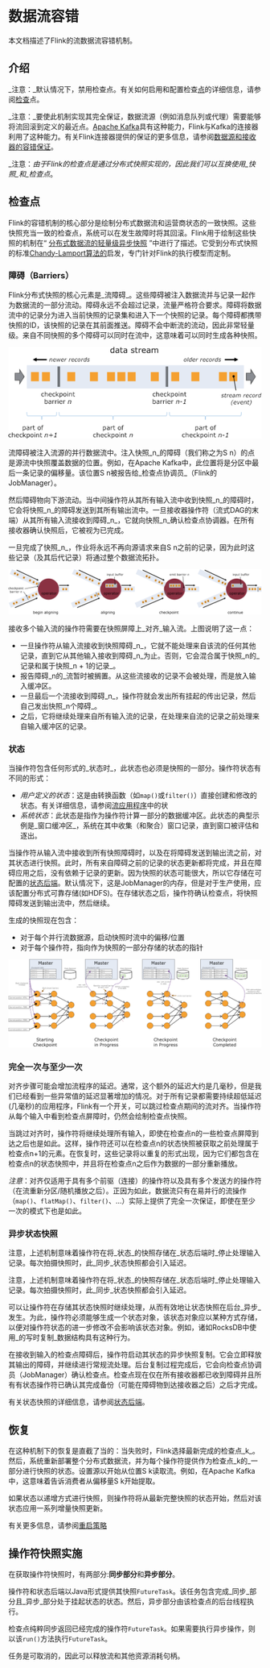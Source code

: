# 数据流容错

本文档描述了Flink的流数据流容错机制。

## 介绍

_注意：_默认情况下，禁用检查点。有关如何启用和配置检查[点](https://ci.apache.org/projects/flink/flink-docs-release-1.7/dev/stream/state/checkpointing.html)的详细信息，请参阅[检查](https://ci.apache.org/projects/flink/flink-docs-release-1.7/dev/stream/state/checkpointing.html)点。

_注意：_要使此机制实现其完全保证，数据流源（例如消息队列或代理）需要能够将流回滚到定义的最近点。[Apache Kafka](http://kafka.apache.org/)具有这种能力，Flink与Kafka的连接器利用了这种能力。有关Flink连接器提供的保证的更多信息，请参阅[数据源和接收器的容错保证](https://ci.apache.org/projects/flink/flink-docs-release-1.7/dev/connectors/guarantees.html)。

_注意：_由于Flink的检查点是通过分布式快照实现的，因此我们可以互换使用_快照_和_检查点_。

## 检查点

Flink的容错机制的核心部分是绘制分布式数据流和运营商状态的一致快照。这些快照充当一致的检查点，系统可以在发生故障时将其回滚。Flink用于绘制这些快照的机制在“ [分布式数据流的轻量级异步快照](http://arxiv.org/abs/1506.08603) ”中进行了描述。它受到分布式快照的标准[Chandy-Lamport算法的](http://research.microsoft.com/en-us/um/people/lamport/pubs/chandy.pdf)启发，专门针对Flink的执行模型而定制。

### 障碍（Barriers）

Flink分布式快照的核心元素是_流障碍_。这些障碍被注入数据流并与记录一起作为数据流的一部分流动。障碍永远不会超过记录，流量严格符合要求。障碍将数据流中的记录分为进入当前快照的记录集和进入下一个快照的记录。每个障碍都携带快照的ID，该快照的记录在其前面推送。障碍不会中断流的流动，因此非常轻量级。来自不同快照的多个障碍可以同时在流中，这意味着可以同时生成各种快照。

![](../.gitbook/assets/image%20%2822%29.png)

流障碍被注入流源的并行数据流中。注入快照_n_的障碍（我们称之为S n）的点是源流中快照覆盖数据的位置。例如，在Apache Kafka中，此位置将是分区中最后一条记录的偏移量。该位置S n被报告给_检查点协调员_（Flink的JobManager）。

然后障碍物向下游流动。当中间操作符从其所有输入流中收到快照_n_的障碍时，它会将快照_n_的障碍发送到其所有输出流中。一旦接收器操作符（流式DAG的末端）从其所有输入流接收到障碍_n_，它就向快照_n_确认检查点协调器。在所有接收器确认快照后，它被视为已完成。

一旦完成了快照_n_，作业将永远不再向源请求来自S n之前的记录，因为此时这些记录（及其后代记录）将通过整个数据流拓扑。

![](../.gitbook/assets/image%20%286%29.png)

接收多个输入流的操作符需要在快照屏障上_对齐_输入流。上图说明了这一点：

* 一旦操作符从输入流接收到快照障碍_n_，它就不能处理来自该流的任何其他记录，直到它从其他输入接收到障碍_n_为止。否则，它会混合属于快照_n的_记录和属于快照_n + 1的记录_。
* 报告障碍_n的_流暂时被搁置。从这些流接收的记录不会被处理，而是放入输入缓冲区。
* 一旦最后一个流接收到障碍_n_，操作符就会发出所有挂起的传出记录，然后自己发出快照_n个障碍_。
* 之后，它将继续处理来自所有输入流的记录，在处理来自流的记录之前处理来自输入缓冲区的记录。

### 状态

当操作符包含任何形式的_状态时_，此状态也必须是快照的一部分。操作符状态有不同的形式：

* _用户定义的状态_：这是由转换函数（如`map()`或`filter()`）直接创建和修改的状态。有关详细信息，请参阅[流应用程序](https://ci.apache.org/projects/flink/flink-docs-release-1.7/dev/stream/state/index.html)中的状
* _系统状态_：此状态是指作为操作符计算一部分的数据缓冲区。此状态的典型示例是_窗口缓冲区_，系统在其中收集（和聚合）窗口记录，直到窗口被评估和逐出。

当操作符从输入流中接收到所有快照障碍时，以及在将障碍发送到输出流之前，对其状态进行快照。此时，所有来自障碍之前的记录的状态更新都将完成，并且在障碍应用之后，没有依赖于记录的更新。因为快照的状态可能很大，所以它存储在可配置的[状态后端](https://ci.apache.org/projects/flink/flink-docs-release-1.7/ops/state/state_backends.html)。默认情况下，这是JobManager的内存，但是对于生产使用，应该配置分布式可靠存储\(如HDFS\)。在存储状态之后，操作符确认检查点，将快照障碍发送到输出流中，然后继续。

生成的快照现在包含：

* 对于每个并行流数据源，启动快照时流中的偏移/位置
* 对于每个操作符，指向作为快照的一部分存储的状态的指针

![](../.gitbook/assets/image%20%2817%29.png)

### 完全一次与至少一次

对齐步骤可能会增加流程序的延迟。通常，这个额外的延迟大约是几毫秒，但是我们已经看到一些异常值的延迟显著增加的情况。对于所有记录都需要持续超低延迟\(几毫秒\)的应用程序，Flink有一个开关，可以跳过检查点期间的流对齐。当操作符从每个输入中看到检查点屏障时，仍然会绘制检查点快照。

当跳过对齐时，操作符将继续处理所有输入，即使在检查点n的一些检查点屏障到达之后也是如此。这样，操作符还可以在检查点n的状态快照被获取之前处理属于检查点n+1的元素。在恢复时，这些记录将以重复的形式出现，因为它们都包含在检查点n的状态快照中，并且将在检查点n之后作为数据的一部分重新播放。

_注意_：对齐仅适用于具有多个前驱（连接）的操作符以及具有多个发送方的操作符（在流重新分区/随机播放之后）。正因为如此，数据流只有在易并行的流操作（`map()`、`flatMap()`、`filter()`、…）实际上提供了完全一次保证，即使在至少一次的模式下也是如此。

### 异步状态快照

注意，上述机制意味着操作符在将_状态_的快照存储在_状态后端时_停止处理输入记录。每次拍摄快照时，此_同步_状态快照都会引入延迟。

注意，上述机制意味着操作符在将_状态_的快照存储在_状态后端时_停止处理输入记录。每次拍摄快照时，此_同步_状态快照都会引入延迟。

可以让操作符在存储其状态快照时继续处理，从而有效地让状态快照在后台_异步_发生。为此，操作符必须能够生成一个状态对象，该状态对象应以某种方式存储，以便对操作符状态的进一步修改不会影响该状态对象。例如，诸如RocksDB中使用_的写时复制_数据结构具有这种行为。

在接收到输入的检查点障碍后，操作符启动其状态的异步快照复制。它会立即释放其输出的障碍，并继续进行常规流处理。后台复制过程完成后，它会向检查点协调员（JobManager）确认检查点。检查点现在仅在所有接收器都已收到障碍并且所有有状态操作符已确认其完成备份（可能在障碍物到达接收器之后）之后才完成。

有关状态快照的详细信息，请参阅[状态后端](https://ci.apache.org/projects/flink/flink-docs-release-1.7/ops/state/state_backends.html)。

## 恢复

在这种机制下的恢复是直截了当的：当失败时，Flink选择最新完成的检查点_k_。然后，系统重新部署整个分布式数据流，并为每个操作符提供作为检查点_k的_一部分进行快照的状态。设置源以开始从位置S k读取流。例如，在Apache Kafka中，这意味着告诉消费者从偏移量S k开始提取。

如果状态以递增方式进行快照，则操作符将从最新完整快照的状态开始，然后对该状态应用一系列增量快照更新。

有关更多信息，请参阅[重启策略](https://ci.apache.org/projects/flink/flink-docs-release-1.7/dev/restart_strategies.html)

## 操作符快照实施

在获取操作符快照时，有两部分:**同步部分**和**异步部分**。

操作符和状态后端以Java形式提供其快照`FutureTask`。该任务包含完成_同步_部分且_异步_部分处于挂起状态的状态。然后，异步部分由该检查点的后台线程执行。

检查点纯粹同步返回已经完成的操作符`FutureTask`。如果需要执行异步操作，则以该`run()`方法执行`FutureTask`。

任务是可取消的，因此可以释放流和其他资源消耗句柄。

